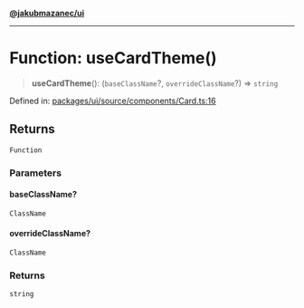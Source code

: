[**@jakubmazanec/ui**](../README.md)

---

# Function: useCardTheme()

> **useCardTheme**(): (`baseClassName`?, `overrideClassName`?) => `string`

Defined in:
[packages/ui/source/components/Card.ts:16](https://github.com/jakubmazanec/tools/blob/90a5050fae768000bb00b2044438762c3c8c0f98/packages/ui/source/components/Card.ts#L16)

## Returns

`Function`

### Parameters

#### baseClassName?

`ClassName`

#### overrideClassName?

`ClassName`

### Returns

`string`
